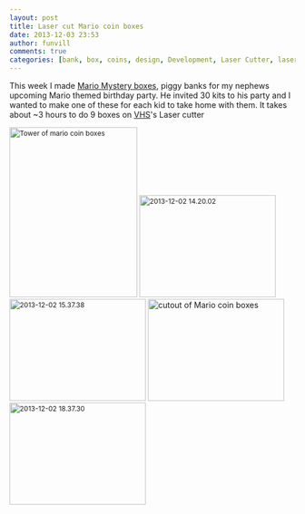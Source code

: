 ```yaml
---
layout: post
title: Laser cut Mario coin boxes 
date: 2013-12-03 23:53
author: funvill
comments: true
categories: [bank, box, coins, design, Development, Laser Cutter, laser cutter, mario]
---
```

This week I made <a href="http://www.mariowiki.com/%3F_Block">Mario Mystery boxes</a>, piggy banks for my nephews upcoming Mario themed birthday party. He invited 30 kits to his party and I wanted to make one of these for each kid to take home with them. It takes about ~3 hours to do 9 boxes on <a href="http://vancouver.hackspace.ca/wp/">VHS</a>'s Laser cutter

<img class="alignnone size-medium wp-image-3525" style="font-size: 12px; line-height: 18px;" alt="Tower of mario coin boxes " src="http://www.abluestar.com/blog/wp-content/uploads/2013/12/2013-12-03-22.31.52-225x300.jpg" width="225" height="300" /> <img class="alignnone  wp-image-3529" style="font-size: 12px; line-height: 18px;" alt="2013-12-02 14.20.02" src="http://www.abluestar.com/blog/wp-content/uploads/2013/12/2013-12-02-14.20.02-300x225.jpg" width="240" height="180" /> <img class="alignnone  wp-image-3528" style="font-size: 12px; line-height: 18px;" alt="2013-12-02 15.37.38" src="http://www.abluestar.com/blog/wp-content/uploads/2013/12/2013-12-02-15.37.38-300x225.jpg" width="240" height="180" /> <a href="http://www.abluestar.com/blog/wp-content/uploads/2013/12/2013-12-02-16.59.35.jpg"><img class="alignnone  wp-image-3527" alt="cutout of Mario coin boxes " src="http://www.abluestar.com/blog/wp-content/uploads/2013/12/2013-12-02-16.59.35-300x225.jpg" width="240" height="180" /></a>   <img class="alignnone  wp-image-3526" style="font-size: 12px; line-height: 18px;" alt="2013-12-02 18.37.30" src="http://www.abluestar.com/blog/wp-content/uploads/2013/12/2013-12-02-18.37.30-300x225.jpg" width="240" height="180" />
